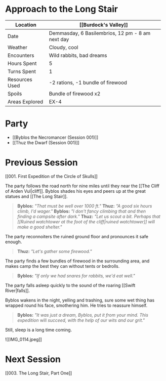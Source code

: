 # Approach to the Long Stair

| Location | [[Burdock's Valley]] |
| - | - |
| Date | Demmasday, 6 Basilembrios, 12 pm - 8 am next day |
| Weather | Cloudy, cool |
| Encounters | Wild rabbits, bad dreams |
| Hours Spent | 5 |
| Turns Spent | 1 |
| Resources Used | -2 rations, -1 bundle of firewood |
| Spoils | Bundle of firewood x2 |
| Areas Explored | EX-4 |

# Party
- [[Byblos the Necromancer (Session 001)]]
- [[Thuz the Dwarf (Session 001)]]

# Previous Session
[[001. First Expedition of the Circle of Skulls]]

The party follows the road north for nine miles until they near the [[The Cliff of Arden Vul|cliff]]. Byblos shades his eyes and peers up at the great statues and [[The Long Stair]].
> **Byblos:** *"That must be well over 1000 ft."*
> **Thuz:** *"A good six hours climb, I'd wager."*
> **Byblos:** *"I don't fancy climbing that and then finding a campsite after dark."*
> **Thuz:** *"Let us scout a bit. Perhaps that [[Ruined watchtower at the foot of the cliff|ruined watchtower]] will make a good shelter."*

The party reconnoiters the ruined ground floor and pronounces it safe enough.
> **Thuz:** *"Let's gather some firewood."*

The party finds a few bundles of firewood in the surrounding area, and makes camp the best they can without tents or bedrolls.
> **Byblos:** *"If only we had snares for rabbits, we'd eat well."*

The party falls asleep quickly to the sound of the roaring [[Swift River|falls]].

Byblos wakens in the night, yelling and trashing, sure some wet thing has wrapped round his face, smothering him. He tries to reassure himself.
> **Byblos:** *"It was just a dream, Byblos, put it from your mind. This expedition* will *succeed, with the help of our wits and our grit."*

Still, sleep is a long time coming.

![[IMG_0114.jpeg]]

# Next Session
[[003. The Long Stair, Part One]]
